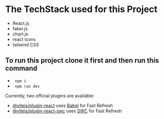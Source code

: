 # The TechStack used for this Project
- React.js
- faker.js
- chart.js
- react icons
- tailwind CSS

## To run this project clone it first and then run this command
- `` npm i`` 
- `` npm run dev``

Currently, two official plugins are available:

- [@vitejs/plugin-react](https://github.com/vitejs/vite-plugin-react/blob/main/packages/plugin-react/README.md) uses [Babel](https://babeljs.io/) for Fast Refresh
- [@vitejs/plugin-react-swc](https://github.com/vitejs/vite-plugin-react-swc) uses [SWC](https://swc.rs/) for Fast Refresh
